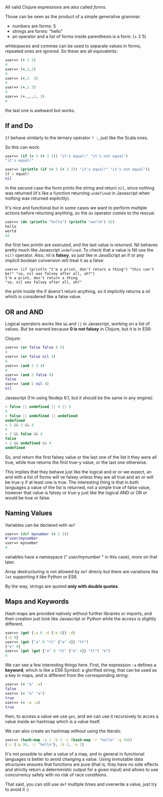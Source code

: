 All valid Clojure expressions are also called _forms_.

Those can be seen as the product of a simple generative grammar:

* numbers are forms: 5
* strings are forms: "hello"
* an operator and a list of forms inside parenthesis is a form: (+ 2 5)

whitespaces and commas can be used to separate values in forms, repeated ones are ignored. So these are all equivalents:

```clojure
user=> (+ 1 3)
4
user=> (+,1,3)
4
user=> (+,1  3)
4
user=> (+,1 3)
4
user=> (+,,,,1, 3)
4
```
the last one is awkward but works.

If and Do
---------

`If` behave similarly to the ternary operator ` ? : `, just like the Scala ones.

So this can work:

```clojure
user=> (if (= 5 (+ 3 2)) "it's equal!" "it's not equal")
"it's equal!"

user=> (println (if (= 5 (+ 3 2)) "it's equal!" "it's not equal"))
it's equal!
nil
```

in the second case the form prints the string and return `nil`, since nothing was returned (it's like a function returning `undefined` in Javascript when nothing was returned explicitly).

It's nice and functional but in some cases we want to perform multiple actions before returning anything, so the `do` operator comes to the rescue:

```clojure
user=> (do (println "hello") (println "world") 42)
hello
world
42
```
the first two println are _executed_, and the last value is _returned_.
Nil behaves pretty much like Javascript `undefined`. To check that a value is Nil use the `nil?` operator. Also, nil is __falsey__, so just like in JavaScript an if or any implicit boolean conversion will treat it as a false:

```
user=> (if (println "I'm a print, don't return a thing") "this can't be!" "so, nil was falsey after all, uh?")
I'm a print, don't return a thing
"so, nil was falsey after all, uh?"
```

the print inside the if doens't return anything, so it implicitly returns a nil which is considered like a false value.

OR and AND
---------

Logical operators works like `&&` and `||` in Javascript, working on a list of values. But be warned because __0 is not falsey__ in Clojure, but it is in ES6:

Clojure:

```clojure
user=> (or false false 4 5)
4
user=> (or false nil 4)
4
user=> (and 2 3 4)
4
user=> (and 2 false 4)
false
user=> (and 2 nil 4)
nil
```

Javascript (I'm using Nodejs 6.1, but it should be the same in any engine):

```javascript
> false || undefined || 4 || 5
4
> false || undefined || undefined
undefined
> 2 && 3 && 4
4
> 2 && false && 4
false
> 2 && undefined && 4
undefined
```

So, _and_ return the first falsey value or the last one of the list it they were all true, while true returns the first true-y value, or the last one otherwise.

This implies that they behave just like the logical and or or we expect, an and with a list of forms will ve falsey unless they are all true and an or will be true-y if at least one is true.
The interesting thing is that in both languages a value of the list is returned, not a simple true of false value, however that value is falsey or true-y just like the logical AND or OR or would be true or false.

Naming Values
---------
Variables can be declared with `def`

```clojure
user=> (def mynumber (+ 1 3))
#'user/mynumber
user=> mynumber
4
```
variables have a namespace (" _user/mynumber_ " in this case), more on that later.

Array destructuring is not allowed by `def` direcly but there are variations like `let` supporting it like Python or ES6.

By the way, strings are quoted __only with double quotes__.

Maps and Keywords
----
Hash maps are provided natively without further libraries or imports, and their creation just look like Javascript or Python while the access is slightly different.

```clojure
user=> (get {:a 0 :d {:e 4}} :d)
{:e 4}
user=> (get {"a" 0 "tt" {"e" 4}} "tt")
{"e" 4}
user=> (get (get {"a" 0 "tt" {"e" 4}} "tt") "e")
4
```

We can see a few interesting things here. First, the expression `:a` defines a __keyword__, which is like a ES6 Symbol: a glorified string, that can be used as a key in maps, and is different from the corresponding string:

```clojure
user=> (= "a" :a)
false
user=> (= "a" "a")
true
user=> (= :a :a)
true
```

then, to access a value we use `get`, and we can use it recursively to acces a value inside an hashmap which is a value itself.

We can also create an hashmap without using the literals:
```clojure
user=> (hash-map :a 1 :b 2 :c (hash-map :r "hello" :q 34))
{:c {:q 34, :r "hello"}, :b 2, :a 1}
```

It's not possible to alter a value of a map, and in general in functional languages is better to avoid changing a value. Using immutable data structures ensures that functions are pure (that is, they have no side effects and strictly return a deterministic output for a given input) and allows to use concurrency safely with no risk of race conditions.

That said, you can still use `def` multiple times and overwrite a value, just try to avoid it :)
